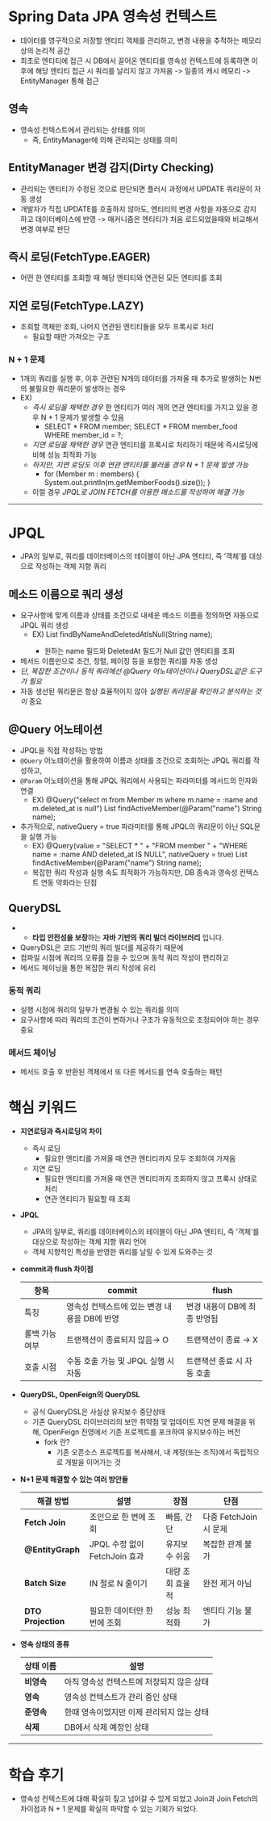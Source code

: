 # Spring Data JPA 영속성 컨텍스트

- 데이터를 영구적으로 저장할 엔티티 객체를 관리하고, 변경 내용을 추적하는 메모리 상의 논리적 공간
- 최초로 엔티티에 접근 시 DB에서 끌어온 엔티티를 영속성 컨텍스트에 등록하면 이후에 해당 엔티티 접근 시 쿼리를 날리지 않고 가져옴
  -> 일종의 캐시 메모리
  -> EntityManager 통해 접근


## 영속

- 영속성 컨텍스트에서 관리되는 상태를 의미
  - 즉, EntityManager에 의해 관리되는 상태를 의미


## EntityManager 변경 감지(Dirty Checking)

- 관리되는 엔티티가 수정된 것으로 판단되면 플러시 과정에서 UPDATE 쿼리문이 자동 생성
- 개발자가 직접 UPDATE를 호출하지 않아도, 엔티티의 변경 사항을 자동으로 감지하고 데이터베이스에 반영
  -> 매커니즘은 엔티티가 처음 로드되었을때와 비교해서 변경 여부로 판단


## 즉시 로딩(FetchType.EAGER)

- 어떤 한 엔티티를 조회할 때 해당 엔티티와 연관된 모든 엔티티를 조회

## 지연 로딩(FetchType.LAZY)

- 조회할 객체만 조회, 나머지 연관된 엔티티들을 모두 프록시로 처리
  - 필요할 때만 가져오는 구조


### N + 1 문제

- 1개의 쿼리를 실행 후, 이후 관련된 N개의 데이터를 가져올 때 추가로 발생하는 N번의 불필요한 쿼리문이 발생하는 경우
- EX)
  - *즉시 로딩을 채택한 경우* 한 엔티티가 여러 개의 연관 엔티티를 가지고 있을 경우 N + 1 문제가 발생할 수 있음
    - SELECT * FROM member; SELECT * FROM member_food WHERE member_id = ?;
  - *지연 로딩을 채택한 경우* 연관 엔티티를 프록시로 처리하기 때문에 즉시로딩에 비해 성능 최적화 가능
  - *하지만, 지연 로딩도 이후 연관 엔티티를 불러올 경우 N + 1 문제 발생 가능*
    - for (Member m : members) { System.out.println(m.getMemberFoods().size()); }
  - 이럴 경우 *JPQL로 JOIN FETCH를 이용한 메소드를 작성하여 해결 가능*


---


# JPQL

- JPA의 일부로, 쿼리를 데이터베이스의 테이블이 아닌 JPA 엔티티, 즉 ’객체‘를 대상으로 작성하는 객체 지향 쿼리


## 메소드 이름으로 쿼리 생성

- 요구사항에 맞게 이름과 상태를 조건으로 내세운 메소드 이름을 정의하면 자동으로 JPQL 쿼리 생성
  - EX) List<Member> findByNameAndDeletedAtIsNull(String name);
    - 원하는 name 필드와 DeletedAt 필드가 Null 값인 엔티티를 조회
- 메서드 이름만으로 조건, 정렬, 페이징 등을 포함한 쿼리를 자동 생성
- *단, 복잡한 조건이나 동적 쿼리에선 @Query 어노테이션이나 QueryDSL같은 도구가 필요*
- 자동 생선된 쿼리문은 항상 효율적이지 않아 *실행된 쿼리문을 확인하고 분석하는 것이* 중요


## @Query 어노테이션 

- JPQL을 직접 작성하는 방법
- `@Query` 어노테이션을 활용하여 이름과 상태를 조건으로 조회하는 JPQL 쿼리를 작성하고,
- `@Param` 어노테이션을 통해 JPQL 쿼리에서 사용되는 파라미터를 메서드의 인자와 연결
  - EX) @Query("select m from Member m where m.name = :name and m.deleted_at is null")
        List<Member> findActiveMember(@Param("name") String name);
- 추가적으로, nativeQuery = true 파라미터를 통해 JPQL의 쿼리문이 아닌 SQL문을 실행 가능
  - EX) @Query(value = "SELECT * " + "FROM member " +
      "WHERE name = :name AND deleted_at IS NULL", nativeQuery = true)
        List<Member> findActiveMember(@Param("name") String name);
  - 복잡한 쿼리 작성과 실행 속도 최적화가 가능하지만, DB 종속과 영속성 컨텍스트 연동 약화라는 단점


## QueryDSL

- - **타입 안전성을 보장**하는 **자바 기반의 쿼리 빌더 라이브러리** 입니다.
- QueryDSL은 코드 기반의 쿼리 빌더를 제공하기 때문에
- 컴파일 시점에 쿼리의 오류를 잡을 수 있으며 동적 쿼리 작성이 편리하고
- 메서드 체이닝을 통한 복잡한 쿼리 작성에 유리

### 동적 쿼리

- 실행 시점에 쿼리의 일부가 변경될 수 있는 쿼리를 의미
- 요구사항에 따라 쿼리의 조건이 변하거나 구조가 유동적으로 조정되어야 하는 경우 중요

### 메서드 체이닝

- 메서드 호출 후 반환된 객체에서 또 다른 메서드를 연속 호출하는 패턴


# 핵심 키워드 

- **지연로딩과 즉시로딩의 차이**

  - 즉시 로딩 
    - 필요한 엔티티를 가져올 때 연관 엔티티까지 모두 조회하여 가져옴 
  - 지연 로딩
    - 필요한 엔티티를 가져올 때 연관 엔티티까지 조회하지 않고 프록시 상태로 처리
    - 연관 엔티티가 필요할 때 조회


- **JPQL**

  - JPA의 일부로, 쿼리를 데이터베이스의 테이블이 아닌 JPA 엔티티, 즉 ’객체‘를 대상으로 작성하는 객체 지향 쿼리 언어
  - 객체 지향적인 특성을 반영한 쿼리를 날릴 수 있게 도와주는 것


- **commit과 flush 차이점**

  | **항목**   | **commit**                 | **flush**         |
  |----------|----------------------------|-------------------|
  | 특징       | 영속성 컨텍스트에 있는 변경 내용을 DB에 반영 | 변경 내용이 DB에 최종 반영됨 |
  | 롤백 가능 여부 | 트랜잭션이 종료되지 않음→ O           | 트랜잭션이 종료 → X      |
  | 호출 시점    | 수동 호출 가능 및 JPQL 실행 시 자동    | 트랜잭션 종료 시 자동 호출   |


- **QueryDSL, OpenFeign의 QueryDSL**

  - 공식 QueryDSL은 사실상 유지보수 중단상태
  - 기존 QueryDSL 라이브러리의 보안 취약점 및 업데이트 지연 문제 해결을 위해, OpenFeign 진영에서 기존 프로젝트를 포크하여 유지보수하는 버전
    - fork 란?
      - 기존 오픈소스 프로젝트를 복사해서, 내 계정(또는 조직)에서 독립적으로 개발을 이어가는 것



- **N+1 문제 해결할 수 있는 여러 방안들**

  | **해결 방법**          | **설명**                  | **장점**    | **단점**            |
  |--------------------|-------------------------|-----------|-------------------|
  | **Fetch Join**     | 조인으로 한 번에 조회            | 빠름, 간단    | 다중 FetchJoin 시 문제 |
  | **@EntityGraph**   | JPQL 수정 없이 FetchJoin 효과 | 유지보수 쉬움   | 복잡한 관계 불가         |
  | **Batch Size**     | IN 절로 N 줄이기             | 대량 조회 효율적 | 완전 제거 아님          |
  | **DTO Projection** | 필요한 데이터만 한 번에 조회        | 성능 최적화    | 엔티티 기능 불가         |

- **영속 상태의 종류**

    | **상태 이름** | **설명**                  |
    |-----------|-------------------------|
    | **비영속**   | 아직 영속성 컨텍스트에 저장되지 않은 상태 |
    | **영속**    | 영속성 컨텍스트가 관리 중인 상태      |
    | **준영속**   | 한때 영속이었지만 이제 관리되지 않는 상태 |
    | **삭제**    | DB에서 삭제 예정인 상태          |


---


# 학습 후기

- 영속성 컨텍스트에 대해 확실히 짚고 넘어갈 수 있게 되었고 Join과 Join Fetch의 차이점과 N + 1 문제를 확실히 파악할 수 있는 기회가 되었다.